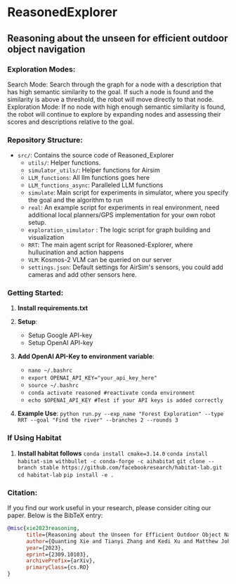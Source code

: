 # ReasonedExplorer

## Reasoning about the unseen for efficient outdoor object navigation

### Exploration Modes:
Search Mode: Search through the graph for a node with a description that has high semantic similarity to the goal. If such a node is found and the similarity is above a threshold, the robot will move directly to that node.
Exploration Mode: If no node with high enough semantic similarity is found, the robot will continue to explore by expanding nodes and assessing their scores and descriptions relative to the goal.


### Repository Structure:
- `src/`: Contains the source code of Reasoned_Explorer
  - `utils/`: Helper functions.
  - `simulator_utils/`: Helper functions for Airsim
  - `LLM_functions`: All llm functions goes here
  - `LLM_functions_async`: Paralleled LLM functions 
  - `simulate`: Main script for experiments in simulator, where you specify the goal and the algorithm to run
  - `real`: An example script for experiments in real environment, need additional local planners/GPS implementation for your own robot setup.
  - `exploration_simulator` : The logic script for graph building and visualization
  - `RRT`: The main agent script for Reasoned-Explorer, where hullucination and action happens
  - `VLM`: Kosmos-2 VLM can be queried on our server
  - `settings.json`: Default settings for AirSim's sensors, you could add cameras and add other sensors here.



### Getting Started:
1. **Install requirements.txt**
2. **Setup**: 
    - Setup Google API-key
    - Setup OpenAI API-key
3. **Add OpenAI API-Key to environment variable**:
    - `nano ~/.bashrc`
    - `export OPENAI_API_KEY="your_api_key_here"`
    - `source ~/.bashrc`
    - `conda activate reasoned #reactivate conda environment`
    - `echo $OPENAI_API_KEY #Test if your API keys is added correctly` 

4. **Example Use**: `python run.py --exp_name "Forest Exploration" --type RRT --goal "Find the river" --branches 2 --rounds 3`


### If Using Habitat
1. **Install habitat follows**
`conda install cmake=3.14.0`
`conda install habitat-sim withbullet -c conda-forge -c aihabitat`
`git clone --branch stable https://github.com/facebookresearch/habitat-lab.git`
`cd habitat-lab`
`pip install -e .`


### Citation:
If you find our work useful in your research, please consider citing our paper. Below is the BibTeX entry:

```bibtex
@misc{xie2023reasoning,
      title={Reasoning about the Unseen for Efficient Outdoor Object Navigation}, 
      author={Quanting Xie and Tianyi Zhang and Kedi Xu and Matthew Johnson-Roberson and Yonatan Bisk},
      year={2023},
      eprint={2309.10103},
      archivePrefix={arXiv},
      primaryClass={cs.RO}
}